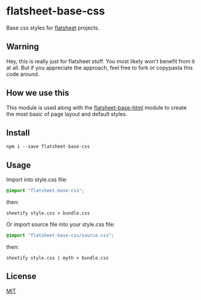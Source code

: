 # flatsheet-base-css

Base css styles for [flatsheet](http://github.com/flatsheet) projects.

## Warning

Hey, this is really just for flatsheet stuff. You most likely won't benefit from it at all. But if you appreciate the approach, feel free to fork or copypasta this code around.

## How we use this

This module is used along with the [flatsheet-base-html](http://github.com/flatsheet/flatsheet-base-html) module to create the most basic of page layout and default styles.

## Install

```
npm i --save flatsheet-base-css
```

## Usage

Import into style.css file:

```css
@import "flatsheet-base-css";
```

then:

```
sheetify style.css > bundle.css
```

Or import source file into your style.css file:

```css
@import "flatsheet-base-css/source.css";
```

then:

```
sheetify style.css | myth > bundle.css
```

## License

[MIT](LICENSE.md)
